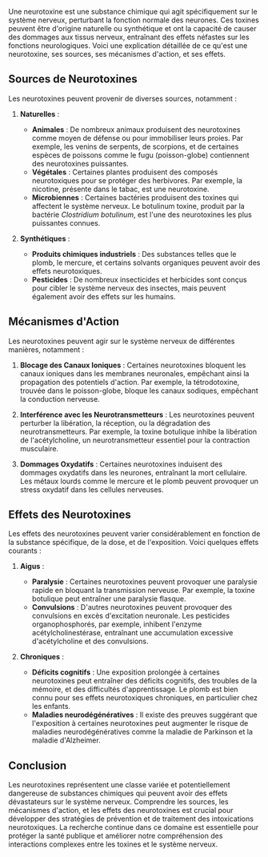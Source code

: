Une neurotoxine est une substance chimique qui agit spécifiquement sur le système nerveux, perturbant la fonction normale des neurones. Ces toxines peuvent être d'origine naturelle ou synthétique et ont la capacité de causer des dommages aux tissus nerveux, entraînant des effets néfastes sur les fonctions neurologiques. Voici une explication détaillée de ce qu'est une neurotoxine, ses sources, ses mécanismes d'action, et ses effets.

## Sources de Neurotoxines

Les neurotoxines peuvent provenir de diverses sources, notamment :

1. **Naturelles** :
    - **Animales** : De nombreux animaux produisent des neurotoxines comme moyen de défense ou pour immobiliser leurs proies. Par exemple, les venins de serpents, de scorpions, et de certaines espèces de poissons comme le fugu (poisson-globe) contiennent des neurotoxines puissantes.
    - **Végétales** : Certaines plantes produisent des composés neurotoxiques pour se protéger des herbivores. Par exemple, la nicotine, présente dans le tabac, est une neurotoxine.
    - **Microbiennes** : Certaines bactéries produisent des toxines qui affectent le système nerveux. Le botulinum toxine, produit par la bactérie *Clostridium botulinum*, est l'une des neurotoxines les plus puissantes connues.

2. **Synthétiques** :
    - **Produits chimiques industriels** : Des substances telles que le plomb, le mercure, et certains solvants organiques peuvent avoir des effets neurotoxiques.
    - **Pesticides** : De nombreux insecticides et herbicides sont conçus pour cibler le système nerveux des insectes, mais peuvent également avoir des effets sur les humains.

## Mécanismes d'Action

Les neurotoxines peuvent agir sur le système nerveux de différentes manières, notamment :

1. **Blocage des Canaux Ioniques** : Certaines neurotoxines bloquent les canaux ioniques dans les membranes neuronales, empêchant ainsi la propagation des potentiels d'action. Par exemple, la tétrodotoxine, trouvée dans le poisson-globe, bloque les canaux sodiques, empêchant la conduction nerveuse.

2. **Interférence avec les Neurotransmetteurs** : Les neurotoxines peuvent perturber la libération, la réception, ou la dégradation des neurotransmetteurs. Par exemple, la toxine botulique inhibe la libération de l'acétylcholine, un neurotransmetteur essentiel pour la contraction musculaire.

3. **Dommages Oxydatifs** : Certaines neurotoxines induisent des dommages oxydatifs dans les neurones, entraînant la mort cellulaire. Les métaux lourds comme le mercure et le plomb peuvent provoquer un stress oxydatif dans les cellules nerveuses.

## Effets des Neurotoxines

Les effets des neurotoxines peuvent varier considérablement en fonction de la substance spécifique, de la dose, et de l'exposition. Voici quelques effets courants :

1. **Aigus** :
    - **Paralysie** : Certaines neurotoxines peuvent provoquer une paralysie rapide en bloquant la transmission nerveuse. Par exemple, la toxine botulique peut entraîner une paralysie flasque.
    - **Convulsions** : D'autres neurotoxines peuvent provoquer des convulsions en excès d'excitation neuronale. Les pesticides organophosphorés, par exemple, inhibent l'enzyme acétylcholinestérase, entraînant une accumulation excessive d'acétylcholine et des convulsions.

2. **Chroniques** :
    - **Déficits cognitifs** : Une exposition prolongée à certaines neurotoxines peut entraîner des déficits cognitifs, des troubles de la mémoire, et des difficultés d'apprentissage. Le plomb est bien connu pour ses effets neurotoxiques chroniques, en particulier chez les enfants.
    - **Maladies neurodégénératives** : Il existe des preuves suggérant que l'exposition à certaines neurotoxines peut augmenter le risque de maladies neurodégénératives comme la maladie de Parkinson et la maladie d'Alzheimer.

## Conclusion

Les neurotoxines représentent une classe variée et potentiellement dangereuse de substances chimiques qui peuvent avoir des effets dévastateurs sur le système nerveux. Comprendre les sources, les mécanismes d'action, et les effets des neurotoxines est crucial pour développer des stratégies de prévention et de traitement des intoxications neurotoxiques. La recherche continue dans ce domaine est essentielle pour protéger la santé publique et améliorer notre compréhension des interactions complexes entre les toxines et le système nerveux.